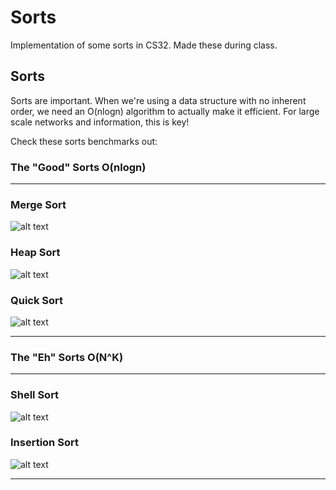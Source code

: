 # Sorts
Implementation of some sorts in CS32. Made these during class.

## Sorts

Sorts are important. When we're using a data structure with no inherent order, we need an O(nlogn) algorithm to actually make it efficient.
For large scale networks and information, this is key!

Check these sorts benchmarks out:

### The "Good" Sorts O(nlogn)
---
### Merge Sort
![alt text][logo1]

[logo1]: http://i.imgur.com/E1NS152.png
### Heap Sort
![alt text][logo2]

[logo2]: http://i.imgur.com/Pnc8SI1.png
### Quick Sort
![alt text][logo5]

[logo5]: http://i.imgur.com/Q7DbIbJ.png
---
### The "Eh" Sorts O(N^K)
---
### Shell Sort
![alt text][logo3]

[logo3]: http://i.imgur.com/wBbR6tq.png
### Insertion Sort
![alt text][logo4]

[logo4]: http://i.imgur.com/MJ8PlNc.png
---
